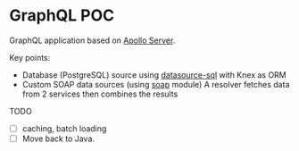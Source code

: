 # GraphQL POC

GraphQL application based on [Apollo Server](https://www.apollographql.com/docs/apollo-server/).

Key points:
- Database (PostgreSQL) source using [datasource-sql](https://www.npmjs.com/package/datasource-sql) with Knex as ORM
- Custom SOAP data sources (using [soap](https://www.npmjs.com/package/soap) module)
  A resolver fetches data from 2 services then combines the results

TODO
- [ ] caching, batch loading
- [ ] Move back to Java.
